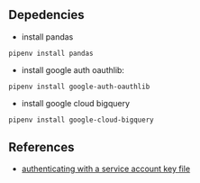 #

## Depedencies

- install pandas
```
pipenv install pandas
```

- install google auth oauthlib:
```
pipenv install google-auth-oauthlib
```

- install google cloud bigquery
```
pipenv install google-cloud-bigquery
```

## References
- [authenticating with a service account key file](https://cloud.google.com/bigquery/docs/authentication/service-account-file)